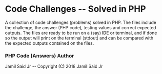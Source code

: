 # Code Challenges -- Solved in PHP

A collection of code challenges (problems) solved in PHP. The files include the challenge, the answer (PHP code), testing values and correct expected outputs. The files are ready to be run on a (say) IDE or terminal, and if done so the output will print on the terminal (stdout) and can be compared with the expected outputs contained on the files.

### PHP Code (Answers) Author
Jamil Said Jr -- Copyright (C) 2018 Jamil Said Jr
